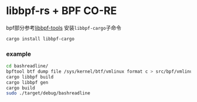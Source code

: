 # libbpf-rs + BPF CO-RE
bpf部分参考[libbpf-tools](https://github.com/iovisor/bcc/tree/master/libbpf-tools)
安装`libbpf-cargo`子命令
```bash
cargo install libbpf-cargo
```

### example
```bash
cd bashreadline/
bpftool btf dump file /sys/kernel/btf/vmlinux format c > src/bpf/vmlinux.h
cargo libbpf build
cargo libbpf gen
cargo build
sudo ./target/debug/bashreadline
```
